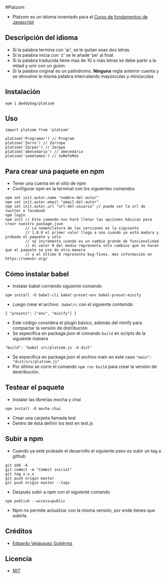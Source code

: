 #Platzom
- Platzom es un idioma inventado para el [Curso de fundamentos de Javascript](https://platzi.com/js)

## Descripción del idioma

- Si la palabra termina con 'ar', se le quitan esas dos letras.
- Si la palabra inicia con 'z' se le añade 'pe' al final.
- Si la palabra traducida tiene mas de 10 o más letras se debe partir a la mitad y unir con un guíon.
- Si la palabra original es un palíndromo. **Ninguna** regla anterior cuenta y se devuelve la misma palabra intercalando mayúsculas y minúsculas

## Instalación 
```
npm i @eddybag/platzom
```

## Uso
```
import platzom from 'platzom'

platzom('Programar') // Program 
platzom('Zorro') // Zorrope
platzom('Zarpar') // Zarppe
platzom('abecedario') // abecedario
platzom('sometemos') // SoMeTeMoS
```

## Para crear una paquete en npm

- Tener una cuenta en el sitio de npm
- Configurar npm en la terminal con los siguientes comandos

```
npm set init.autor.name "nombre-del-autor"
npm set init.autor.email "email-del-autor"
npm set init.autor.url "url-del-usuario" // puede ser la url de twitter o facebook
npm login
npm init // Este comando nos hará llenar las opciones básicas para crear nuestro package.json
         // La nomenclatura de las versiones es la siguiente
         // 1.0.0 el primer valor llega a uno cuando ya está madura y probado el paquete y sólo 
         // se incrementa cuando es un cambio grande de funcionalidad
         // el valor 0 del medio representa sólo cambios que no hacen que el paquete se use de otra manera
         // y el último 0 representa bug-fixes. mas información en https://semver.org/
 ```
## Cómo instalar babel
- Instalar babel corriendo siguiente comando
```
npm install -D babel-cli babel-preset-env babel-preset-minify
```
- Luego crear el archivo `.babelrc` con el siguiente contenido
```
{ "presets": ["env", "minify"] }
```
- Este código considera el plugin básico, además del minify para compactar la versión de distribución
- Se especifica en package.json el comando `build` en scripts de la siguiente manera
```
"build": "babel src/platzom.js -d dist"
```
- Se especifica en package.json el archivo main en este caso `"main": "dist/src/platzom.js"`
- Por último se corre el comando `npm run build` para crear la versión de destribución.

## Testear el paquete
- Instalar las librerías mocha y chai
```
npm install -D mocha chai
```
- Crear una carpeta llamada test
- Dentro de ésta definir los test en test.js

## Subir a npm 
- Cuando ya esté probado el desarrollo el siguiente paso es subir un tag a github
```
git add -A
git commit -m "Commit inicial"
git tag x.x.x
git push origin master
git push origin master --tags
```
- Después subir a npm con el siguiente comando
```
npm publish --access=public 
```
- Npm no permite actualizar con la misma versión, por ende tienes que subirla. 

## Créditos 
- [Edgardo Velásquez Gutiérrez](https://twitter.com/eddybag)


## Licencia
- [MIT](https://es.wikipedia.org/wiki/Licencia_MIT)



